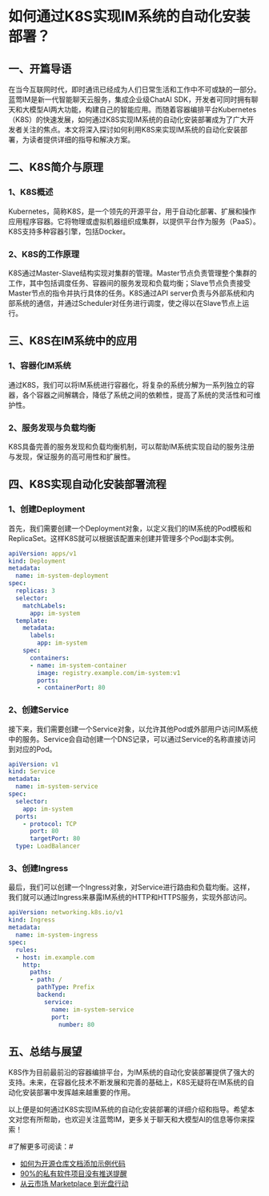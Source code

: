 # 如何通过K8S实现IM系统的自动化安装部署？

## 一、开篇导语

在当今互联网时代，即时通讯已经成为人们日常生活和工作中不可或缺的一部分。蓝莺IM是新一代智能聊天云服务，集成企业级ChatAI SDK，开发者可同时拥有聊天和大模型AI两大功能，构建自己的智能应用。而随着容器编排平台Kubernetes（K8S）的快速发展，如何通过K8S实现IM系统的自动化安装部署成为了广大开发者关注的焦点。本文将深入探讨如何利用K8S来实现IM系统的自动化安装部署，为读者提供详细的指导和解决方案。

## 二、K8S简介与原理

### 1、K8S概述

Kubernetes，简称K8S，是一个领先的开源平台，用于自动化部署、扩展和操作应用程序容器。它将物理或虚拟机器组织成集群，以提供平台作为服务（PaaS）。K8S支持多种容器引擎，包括Docker。

### 2、K8S的工作原理

K8S通过Master-Slave结构实现对集群的管理。Master节点负责管理整个集群的工作，其中包括调度任务、容器间的服务发现和负载均衡；Slave节点负责接受Master节点的指令并执行具体的任务。K8S通过API server负责与外部系统和内部系统的通信，并通过Scheduler对任务进行调度，使之得以在Slave节点上运行。

## 三、K8S在IM系统中的应用

### 1、容器化IM系统

通过K8S，我们可以将IM系统进行容器化，将复杂的系统分解为一系列独立的容器，各个容器之间解耦合，降低了系统之间的依赖性，提高了系统的灵活性和可维护性。

### 2、服务发现与负载均衡

K8S具备完善的服务发现和负载均衡机制，可以帮助IM系统实现自动的服务注册与发现，保证服务的高可用性和扩展性。

## 四、K8S实现自动化安装部署流程

### 1、创建Deployment

首先，我们需要创建一个Deployment对象，以定义我们的IM系统的Pod模板和ReplicaSet。这样K8S就可以根据该配置来创建并管理多个Pod副本实例。

```yaml
apiVersion: apps/v1
kind: Deployment
metadata:
  name: im-system-deployment
spec:
  replicas: 3
  selector:
    matchLabels:
      app: im-system
  template:
    metadata:
      labels:
        app: im-system
    spec:
      containers:
      - name: im-system-container
        image: registry.example.com/im-system:v1
        ports:
        - containerPort: 80
```

### 2、创建Service

接下来，我们需要创建一个Service对象，以允许其他Pod或外部用户访问IM系统中的服务。Service会自动创建一个DNS记录，可以通过Service的名称直接访问到对应的Pod。

```yaml
apiVersion: v1
kind: Service
metadata:
  name: im-system-service
spec:
  selector:
    app: im-system
  ports:
    - protocol: TCP
      port: 80
      targetPort: 80
  type: LoadBalancer
```

### 3、创建Ingress

最后，我们可以创建一个Ingress对象，对Service进行路由和负载均衡。这样，我们就可以通过Ingress来暴露IM系统的HTTP和HTTPS服务，实现外部访问。

```yaml
apiVersion: networking.k8s.io/v1
kind: Ingress
metadata:
  name: im-system-ingress
spec:
  rules:
  - host: im.example.com
    http:
      paths:
      - path: /
        pathType: Prefix
        backend:
          service:
            name: im-system-service
            port:
              number: 80
```

## 五、总结与展望

K8S作为目前最前沿的容器编排平台，为IM系统的自动化安装部署提供了强大的支持。未来，在容器化技术不断发展和完善的基础上，K8S无疑将在IM系统的自动化安装部署中发挥越来越重要的作用。

以上便是如何通过K8S实现IM系统的自动化安装部署的详细介绍和指导。希望本文对您有所帮助，也欢迎关注蓝莺IM，更多关于聊天和大模型AI的信息等你来探索！

#了解更多可阅读：#
- [如何为开源仓库文档添加示例代码](https://docs.lanyingim.com/articles/product-and-technologies/how-to-add-code-snippets-to-gitbook-documents-for-open-source-projects.html)
- [90%的私有软件项目没有推送提醒](https://docs.lanyingim.com/articles/product-and-technologies/ninety-percent-of-privately-deployed-softwares-have-no-push-notifications.html)
- [从云市场 Marketplace 到光盘行动](https://docs.lanyingim.com/articles/product-and-technologies/from-cloud-marketplace-to-compact-disk.html)

